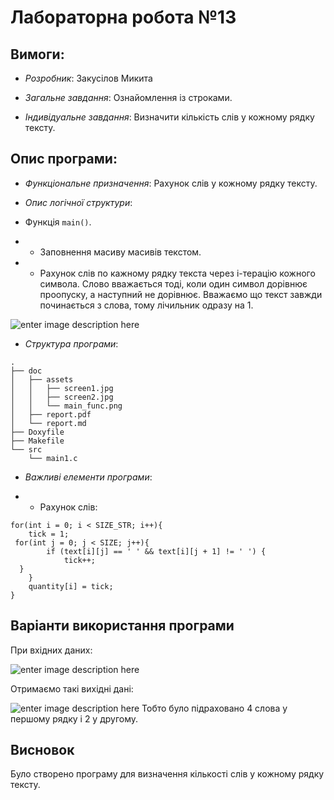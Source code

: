 ﻿# Лабораторна робота №13
## Вимоги:
* *Розробник*: Закусілов Микита

* *Загальне завдання*: Ознайомлення із строками.

* *Індивідуальне завдання*: Визначити кількість слів у кожному рядку тексту.

## Опис програми:
* *Функціональне призначення*: Рахунок слів у кожному рядку тексту.

* *Опис логічної структури*: 

 * Функція `main()`. 
* * Заповнення масиву масивів текстом.
* * Рахунок слів по кажному рядку текста через i-терацію кожного символа. Слово вважається тоді, коли один символ дорівнює проопуску, а наступний не дорівнює.
Вважаємо що текст завжди починається з слова, тому лічильник одразу на 1.

 ![enter image description here](https://github.com/Alert17/pictures/blob/main/main_func.png?raw=true)



 


* *Структура програми*: 
```
.
├── doc
│   ├── assets
│   │   ├── screen1.jpg
│   │   ├── screen2.jpg
│   │   └── main_func.png
│   ├── report.pdf
│   └── report.md
├── Doxyfile
├── Makefile
└── src
    └── main1.c

```
* *Важливі елементи програми*:

* * Рахунок слів:

```int tick;  
for(int i = 0; i < SIZE_STR; i++){  
    tick = 1;  
 for(int j = 0; j < SIZE; j++){  
        if (text[i][j] == ' ' && text[i][j + 1] != ' ') {  
            tick++;  
  }  
    }  
    quantity[i] = tick;  
}
```

## Варіанти використання програми

При вхідних даних:

![enter image description here](https://github.com/Alert17/pictures/blob/main/1.jpg?raw=true)

Отримаємо такі вихідні дані:

![enter image description here](https://github.com/Alert17/pictures/blob/main/2.jpg?raw=true)
Тобто було підраховано 4 слова у першому рядку і 2 у другому. 


## Висновок

Було створено програму для визначення кількості слів у кожному рядку тексту.
